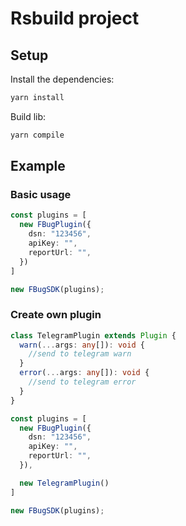 # Rsbuild project

## Setup

Install the dependencies:

```bash
yarn install
```

Build lib:

```bash
yarn compile
```


##  Example

### Basic usage
```ts
const plugins = [
  new FBugPlugin({
    dsn: "123456",
    apiKey: "",
    reportUrl: "",
  })
]

new FBugSDK(plugins);
```

### Create own plugin
```ts
class TelegramPlugin extends Plugin {
  warn(...args: any[]): void {
    //send to telegram warn
  }
  error(...args: any[]): void {
    //send to telegram error
  }
}

const plugins = [
  new FBugPlugin({
    dsn: "123456",
    apiKey: "",
    reportUrl: "",
  }),

  new TelegramPlugin()
]

new FBugSDK(plugins);
```
